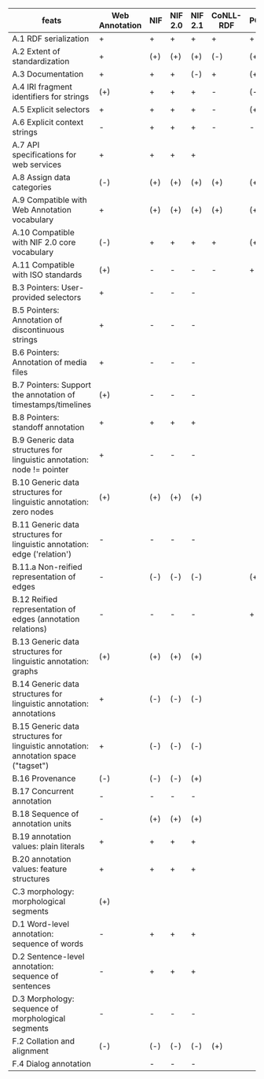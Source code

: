 | feats | Web Annotation | NIF | NIF 2.0 | NIF 2.1 | CoNLL-RDF | POWLA | Ligt | LAF | MAF | SynAF | SemAF |
|---|---|---|---|---|---|---|---|---|---|---|---|
| A.1 RDF serialization | + | + | + | + | + | + | + | - | - | - | - |
| A.2 Extent of standardization | + | (+) | (+) | (+) | (-) | (+) | - | + | + | + | + |
| A.3 Documentation | + | + | + | (-) | + | (+) | (-) | (+) | + | - | - |
| A.4 IRI fragment identifiers for strings | (+) | + | + | + | - | (-) | - | - | - | - | - |
| A.5 Explicit selectors | + | + | + | + | - | (+) | - |   |   |   |   |
| A.6 Explicit context strings | - | + | + | + | - | - | - |   |   |   |   |
| A.7 API specifications for web services | + | + | + | + |   |   |   |   |   |   |   |
| A.8 Assign data categories | (-) | (+) | (+) | (+) | (+) | (+) | (+) | (+) | (+) | (+) | (+) |
| A.9 Compatible with Web Annotation vocabulary | + | (+) | (+) | (+) | (+) | (+) | (+) | (+) |   |   |   |
| A.10 Compatible with NIF 2.0 core vocabulary | (-) | + | + | + | + | (+) | + | - | - | - | - |
| A.11 Compatible with ISO standards | (+) | - | - | - | - | + | - | + | + | + | + |
| B.3 Pointers: User-provided selectors | + | - | - | - |   |   |   |   |   |   |   |
| B.5 Pointers: Annotation of discontinuous strings | + | - | - | - |   |   |   |   |   |   |   |
| B.6 Pointers: Annotation of media files | + | - | - | - |   |   |   |   |   |   |   |
| B.7 Pointers: Support the annotation of timestamps/timelines | (+) | - | - | - |   |   |   |   |   |   |   |
| B.8 Pointers: standoff annotation | + | + | + | + |   |   |   |   |   |   |   |
| B.9 Generic data structures for linguistic annotation: node != pointer | + | - | - | - |   |   |   |   |   |   |   |
| B.10 Generic data structures for linguistic annotation: zero nodes | (+) | (+) | (+) | (+) |   |   |   |   |   |   |   |
| B.11 Generic data structures for linguistic annotation: edge ('relation') | - | - | - | - |   |   |   |   |   |   |   |
| B.11.a Non-reified representation of edges | - | (-) | (-) | (-) |   | (+) |   |   |   |   |   |
| B.12 Reified representation of edges (annotation relations) | - | - | - | - |   | + |   |   |   |   |   |
| B.13 Generic data structures for linguistic annotation: graphs | (+) | (+) | (+) | (+) |   |   |   |   |   |   |   |
| B.14 Generic data structures for linguistic annotation: annotations | + | (-) | (-) | (-) |   |   |   |   |   |   |   |
| B.15 Generic data structures for linguistic annotation: annotation space ("tagset") | + | (-) | (-) | (-) |   |   |   |   |   |   |   |
| B.16 Provenance | (-) | (-) | (-) | (+) |   |   |   |   |   |   |   |
| B.17 Concurrent annotation | - | - | - | - |   |   |   |   |   |   |   |
| B.18 Sequence of annotation units | - | (+) | (+) | (+) |   |   |   |   |   |   |   |
| B.19 annotation values: plain literals | + | + | + | + |   |   |   |   |   |   |   |
| B.20 annotation values: feature structures | + | + | + | + |   |   |   |   |   |   |   |
| C.3 morphology: morphological segments | (+) |   |   |   |   |   |   |   |   |   |   |
| D.1 Word-level annotation: sequence of words | - | + | + | + |   |   |   |   |   |   |   |
| D.2 Sentence-level annotation: sequence of sentences | - | + | + | + |   |   |   |   |   |   |   |
| D.3 Morphology: sequence of morphological segments | - | - | - | - |   |   |   |   |   |   |   |
| F.2 Collation and alignment | (-) | (-) | (-) | (-) | (+) |   |   |   |   |   |   |
| F.4 Dialog annotation |   | - | - | - |   |   |   |   |   |   |   |
